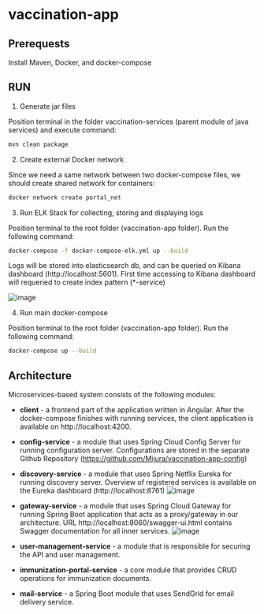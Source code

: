 # vaccination-app


## Prerequests

Install Maven, Docker, and docker-compose

## RUN
1. Generate jar files 

Position terminal in the folder vaccination-services (parent module of java services) and execute command:

```bash
mvn clean package
```

2. Create external Docker network

Since we need a same network between two docker-compose files, we should create shared network for containers:

```bash
docker network create portal_net
```

3. Run ELK Stack for collecting, storing and displaying logs

Position terminal to the root folder (vaccination-app folder). Run the following command: 

```bash
docker-compose -f docker-compose-elk.yml up --build
```

Logs will be stored into elasticsearch db, and can be queried on Kibana dashboard (http://localhost:5601). First time accessing to Kibana dashboard will requeried to create index pattern (*-service)

![image](https://user-images.githubusercontent.com/17992401/147994297-8276cf23-8ed5-4fe3-b45c-5ee87e82f9b9.png)

4. Run main docker-compose

Position terminal to the root folder (vaccination-app folder). Run the following command: 

```bash
docker-compose up --build
```

## Architecture

Microservices-based system consists of the following modules:

- **client** - a frontend part of the application written in Angular. After the docker-compose finishes with running services, the client application is available on http://localhost:4200. 
- **config-service** - a module that uses Spring Cloud Config Server for running configuration server. Configurations are stored in the separate Github Repository (https://github.com/Mijura/vaccination-app-config)
- **discovery-service** - a module that uses Spring Netflix Eureka for running discovery server. Overview of registered services is available on the Eureka dashboard (http://localhost:8761) ![image](https://user-images.githubusercontent.com/17992401/147994485-c88f2428-0234-4c6b-b8c7-cae026cd5307.png)

- **gateway-service** -  a module that uses Spring Cloud Gateway for running Spring Boot application that acts as a proxy/gateway in our architecture. URL http://localhost:8060/swagger-ui.html contains Swagger documentation for all inner services. ![image](https://user-images.githubusercontent.com/17992401/147994581-eb038146-e2d3-45da-a447-d79eb6b0be1c.png)

- **user-management-service** - a module that is responsible for securing the API and user management.
- **immunization-portal-service** - a core module that provides CRUD operations for immunization documents. 
- **mail-service** - a Spring Boot module that uses SendGrid for email delivery service. 
